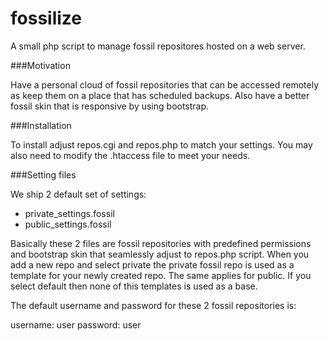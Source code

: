 fossilize
=========

A small php script to manage fossil repositores hosted on a web server.

###Motivation

Have a personal cloud of fossil repositories that can be accessed
remotely as keep them on a place that has scheduled backups. Also
have a better fossil skin that is responsive by using bootstrap.

###Installation

To install adjust repos.cgi and repos.php to match your settings. You
may also need to modify the .htaccess file to meet your needs.

###Setting files

We ship 2 default set of settings:

* private_settings.fossil
* public_settings.fossil

Basically these 2 files are fossil repositories with predefined 
permissions and bootstrap skin that seamlessly adjust to repos.php
script. When you add a new repo and select private the private fossil
repo is used as a template for your newly created repo. The same 
applies for public. If you select default then none of this templates
is used as a base.

The default username and password for these 2 fossil repositories is:

username: user
password: user
